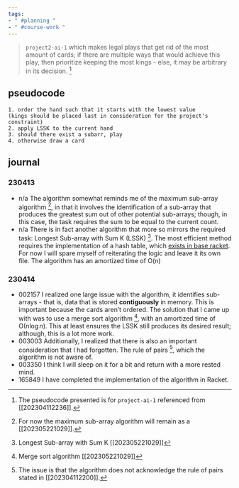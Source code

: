 ```yaml
---
tags:
- " #planning "
- " #course-work "
---
```


> `project2-ai-1` which makes legal plays that get rid of the most amount of cards; if there are multiple ways that would achieve this play, then prioritize keeping the most kings - else, it may be arbitrary in its decision. [^1]

## pseudocode
```
1. order the hand such that it starts with the lowest value
(kings should be placed last in consideration for the project's constraint)
2. apply LSSK to the current hand
3. should there exist a subarr, play
4. otherwise draw a card
```


## journal
### 230413 
- n/a The algorithm somewhat reminds me of the maximum sub-array algorithm [^2], in that it involves the identification of a sub-array that produces the greatest sum out of  other potential sub-arrays; though, in this case, the task requires the sum to be equal to the current count. 
- n/a There is in fact another algorithm that more so mirrors the required task: Longest Sub-array with Sum K (LSSK) [^3].  The most efficient method requires the implementation of a hash table, which [exists in base racket](https://docs.racket-lang.org/reference/hashtables.html#%28def._%28%28quote._~23~25kernel%29._hash%29%29).  For now I will spare myself of reiterating the logic and leave it its own file. The algorithm has an amortized time of O(n)

### 230414
- 002157 I realized one large issue with the algorithm, it identifies sub-arrays - that is, data that is stored **contiguously** in memory. This is important because the cards aren’t ordered. The solution that I came up with was to use a merge sort algorithm [^4], with an amortized time of O($n\log n$). This at least ensures the LSSK still produces its desired result; although, this is a lot more work.
- 003003 Additionally, I realized that there is also an important consideration that I had forgotten. The rule of pairs [^5], which the algorithm is not aware of.
- 003350 I think I will sleep on it for a bit and return with a more rested mind.
- 165849 I have completed the implementation of the algorithm in Racket.  <!--SR:!2024-05-07,238,290-->

[^1]: The pseudocode presented is for `project-ai-1` referenced from [[202304112236]].
[^2]: For now the maximum sub-array algorithm will remain as a [[202305221029]].
[^3]: Longest Sub-array with Sum K [[202305221029]]
[^4]: Merge sort algorithm [[202305221029]]
[^5]: The issue is that the algorithm does not acknowledge the rule of pairs stated in  [[202304112200]].